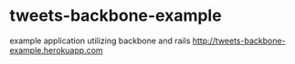 tweets-backbone-example
=======================

example application utilizing backbone and rails http://tweets-backbone-example.herokuapp.com
